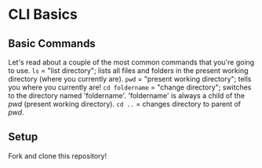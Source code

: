 # CLI Basics

## Basic Commands
Let's read about a couple of the most common commands that you're going to use.
`ls` = "list directory"; lists all files and folders in the present working directory (where you currently are).
`pwd` = "present working directory"; tells you where you currently are!
`cd foldername` = "change directory"; switches to the directory named 'foldername'. 'foldername' is always a child of the *pwd* (present working directory). 
`cd ..` =  changes directory to parent of *pwd*. 

## Setup

Fork and clone this repository!